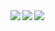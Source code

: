 <!--
[![My Qiita posts](https://qiita-badge.apiapi.app/s/ryuji-oda/posts.svg)](http://qiita.com/ryuji-oda) [!
[My Qiita contributions](https://qiita-badge.apiapi.app/s/ryuji-oda/contributions.svg)](http://qiita.com/ryuji-oda) [![My Qiita followers](https://qiita-badge.apiapi.app/s/ryuji-oda/followers.svg)](http://qiita.com/ryuji-oda)

<p>
  <a href="https://twitter.com/SyodoB" target="_blank">
    <img alt="Twitter: SyodoB" src="https://img.shields.io/twitter/follow/SyodoB.svg?style=social" />
  </a>
</p>
-->

<a href="https://github.com/hrjp/github-readme-stats">
  <img align="left" src="https://github-readme-stats.vercel.app/api?username=hrjp&show_icons=true&theme=cobalt" />
</a>

<a href="https://github.com/hrjp/github-readme-stats">
  <img align="left" src="https://github-readme-stats.vercel.app/api/top-langs/?username=hrjp&theme=cobalt" />
</a>
<a href="https://github.com/hrjp" target="_blank">
  <img src="https://grass-graph.moshimo.works/images/hrjp.png?rotate=0">
</a>


<!--
**hrjp/hrjp** is a ✨ _special_ ✨ repository because its `README.md` (this file) appears on your GitHub profile.

Here are some ideas to get you started:

- 🔭 I’m currently working on ...
- 🌱 I’m currently learning ...
- 👯 I’m looking to collaborate on ...
- 🤔 I’m looking for help with ...
- 💬 Ask me about ...
- 📫 How to reach me: ...
- 😄 Pronouns: ...
- ⚡ Fun fact: ...
-->
